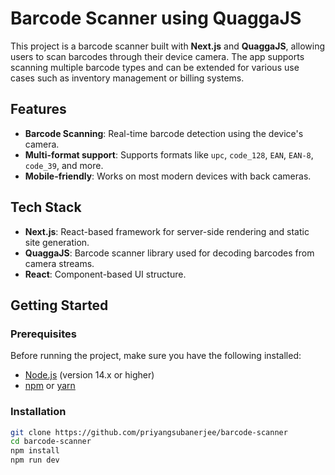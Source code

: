 # Barcode Scanner using QuaggaJS

This project is a barcode scanner built with **Next.js** and **QuaggaJS**, allowing users to scan barcodes through their device camera. The app supports scanning multiple barcode types and can be extended for various use cases such as inventory management or billing systems.

## Features

- **Barcode Scanning**: Real-time barcode detection using the device's camera.
- **Multi-format support**: Supports formats like `upc`, `code_128`, `EAN`, `EAN-8`, `code_39`, and more.
- **Mobile-friendly**: Works on most modern devices with back cameras.

## Tech Stack

- **Next.js**: React-based framework for server-side rendering and static site generation.
- **QuaggaJS**: Barcode scanner library used for decoding barcodes from camera streams.
- **React**: Component-based UI structure.

## Getting Started

### Prerequisites

Before running the project, make sure you have the following installed:

- [Node.js](https://nodejs.org/) (version 14.x or higher)
- [npm](https://www.npmjs.com/) or [yarn](https://yarnpkg.com/)

### Installation

```bash
git clone https://github.com/priyangsubanerjee/barcode-scanner
cd barcode-scanner
npm install
npm run dev
```
